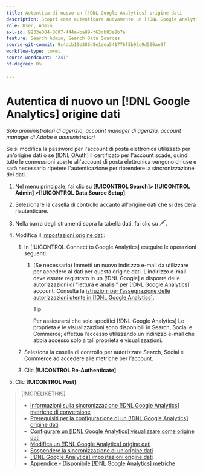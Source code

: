 ```yaml
---
title: Autentica di nuovo un [!DNL Google Analytics] origine dati
description: Scopri come autenticare nuovamente un [!DNL Google Analytics] origine dati se si modifica la password associata o se il certificato scade.
role: User, Admin
exl-id: 9233e004-8607-444a-ba99-f63cb83a8b7a
feature: Search Admin, Search Data Sources
source-git-commit: 9c4dcb19e386d8e1eea541776f5b92c9d500ae9f
workflow-type: tm+mt
source-wordcount: '241'
ht-degree: 0%

---
```


# Autentica di nuovo un [!DNL Google Analytics] origine dati

*Solo amministratori di agenzia, account manager di agenzia, account manager di Adobe e amministratori*

Se si modifica la password per l&#39;account di posta elettronica utilizzato per un&#39;origine dati o se [!DNL OAuth] il certificato per l&#39;account scade, quindi tutte le connessioni aperte all&#39;account di posta elettronica vengono chiuse e sarà necessario ripetere l&#39;autenticazione per riprendere la sincronizzazione dei dati.

1. Nel menu principale, fai clic su **[!UICONTROL Search]> [!UICONTROL Admin] >[!UICONTROL Data Source Setup]**.

1. Selezionare la casella di controllo accanto all&#39;origine dati che si desidera riautenticare.

1. Nella barra degli strumenti sopra la tabella dati, fai clic su ![Modifica](/help/search-social-commerce/assets/edit.png "Modifica").

1. Modifica il [impostazioni origine dati](data-source-settings.md):

   1. In [!UICONTROL Connect to Google Analytics] eseguire le operazioni seguenti.

      1. (Se necessario) Immetti un nuovo indirizzo e-mail da utilizzare per accedere ai dati per questa origine dati. L’indirizzo e-mail deve essere registrato in un [!DNL Google] e disporre delle autorizzazioni di &quot;lettura e analisi&quot; per [!DNL Google Analytics] account. Consulta la [istruzioni per l’assegnazione delle autorizzazioni utente in [!DNL Google Analytics]](https://support.google.com/analytics/answer/9305587).

         >[!TIP]
         >
         >Per assicurarsi che solo specifici [!DNL Google Analytics] Le proprietà e le visualizzazioni sono disponibili in Search, Social e Commerce; effettua l’accesso utilizzando un indirizzo e-mail che abbia accesso solo a tali proprietà e visualizzazioni.

   1. Seleziona la casella di controllo per autorizzare Search, Social e Commerce ad accedere alle metriche per l’account.

   1. Clic **[!UICONTROL Re-Authenticate]**.

1. Clic **[!UICONTROL Post]**.

>[!MORELIKETHIS]
>
>* [Informazioni sulla sincronizzazione [!DNL Google Analytics] metriche di conversione](data-source-about.md)
>* [Prerequisiti per la configurazione di un [!DNL Google Analytics] origine dati](data-source-prerequisites.md)
>* [Configurare un [!DNL Google Analytics] visualizzare come origine dati](data-source-configure.md)
>* [Modifica un [!DNL Google Analytics] origine dati](data-source-edit.md)
>* [Sospendere la sincronizzazione di un&#39;origine dati](data-source-pause.md)
>* [[!DNL Google Analytics] impostazioni origine dati](data-source-settings.md)
>* [Appendice - Disponibile [!DNL Google Analytics] metriche](data-source-ga-metrics.md)
